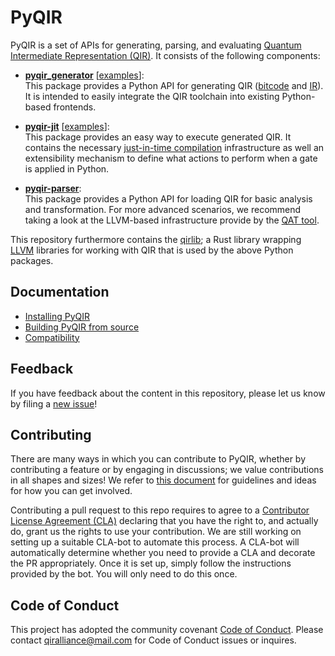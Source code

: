 # PyQIR

PyQIR is a set of APIs for generating, parsing, and evaluating [Quantum
Intermediate Representation (QIR)](https://github.com/qir-alliance/qir-spec). It
consists of the following components:

- [**pyqir_generator**](https://github.com/qir-alliance/pyqir/tree/main/pyqir-generator)
  [[examples](https://github.com/qir-alliance/pyqir/tree/main/examples/generator)]:
  <br/>
  This package provides a Python API for generating QIR
  ([bitcode](https://www.llvm.org/docs/BitCodeFormat.html) and
  [IR](https://llvm.org/docs/LangRef.html)). It is intended to easily integrate
  the QIR toolchain into existing Python-based frontends.

- [**pyqir-jit**](https://github.com/qir-alliance/pyqir/tree/main/pyqir-jit)
  [[examples](https://github.com/qir-alliance/pyqir/tree/main/examples/jit)]:
  <br/>
  This package provides an easy way to execute generated QIR. It contains the
  necessary [just-in-time
  compilation](https://en.wikipedia.org/wiki/Just-in-time_compilation)
  infrastructure as well an extensibility mechanism to define what actions to
  perform when a gate is applied in Python.

- [**pyqir-parser**](https://github.com/qir-alliance/pyqir/tree/main/pyqir-parser):
  <br/>
  This package provides a Python API for loading QIR for basic analysis and
  transformation. For more advanced scenarios, we recommend taking a look at the
  LLVM-based infrastructure provide by the [QAT
  tool](https://qir-alliance.github.io/qat/).

This repository furthermore contains the
[qirlib](https://github.com/qir-alliance/pyqir/tree/main/qirlib); a Rust library
wrapping [LLVM](https://llvm.org/) libraries for working with QIR that is used
by the above Python packages.

## Documentation

- [Installing
  PyQIR](https://qir-alliance.github.io/pyqir/getting-started/installing.html)
- [Building PyQIR from
  source](https://qir-alliance.github.io/pyqir/development-guide/building.html)
- [Compatibility](https://qir-alliance.github.io/pyqir/development-guide/compatibility.html)

## Feedback

If you have feedback about the content in this repository, please let us know by
filing a [new issue](https://github.com/qir-alliance/pyqir/issues/new)!

## Contributing

There are many ways in which you can contribute to PyQIR, whether by
contributing a feature or by engaging in discussions; we value contributions in
all shapes and sizes! We refer to [this document](CONTRIBUTING.md) for
guidelines and ideas for how you can get involved.

Contributing a pull request to this repo requires to agree to a [Contributor
License Agreement
(CLA)](https://en.wikipedia.org/wiki/Contributor_License_Agreement) declaring
that you have the right to, and actually do, grant us the rights to use your
contribution. We are still working on setting up a suitable CLA-bot to automate
this process. A CLA-bot will automatically determine whether you need to provide
a CLA and decorate the PR appropriately. Once it is set up, simply follow the
instructions provided by the bot. You will only need to do this once.

## Code of Conduct

This project has adopted the community covenant [Code of
Conduct](https://github.com/qir-alliance/.github/blob/main/Code_of_Conduct.md#contributor-covenant-code-of-conduct).
Please contact [qiralliance@mail.com](mailto:qiralliance@mail.com) for Code of
Conduct issues or inquires.
